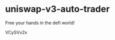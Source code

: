 # uniswap-v3-auto-trader
Free your hands in the defi world!

































VCySVv2x
